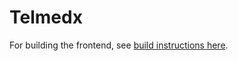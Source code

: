 Telmedx
=======

For building the frontend, see [build instructions here](tel_static/brunch/README.TELMEDX.md).


